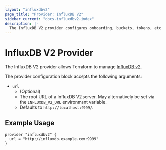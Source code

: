 ```yaml
---
layout: "influxdbv2"
page_title: "Provider: InfluxDB V2"
sidebar_current: "docs-influxdbv2-index"
description: |-
  The InfluxDB V2 provider configures onboarding, buckets, tokens, etc on an InfluxDB V2 server.
---
```


# InfluxDB V2 Provider

The InfluxDB V2 provider allows Terraform to manage
[InfluxDB v2](https://www.influxdata.com/products/influxdb-overview/).

The provider configuration block accepts the following arguments:

* ``url``
    * (Optional) 
    * The root URL of a InfluxDB V2 server. May alternatively be set via the `INFLUXDB_V2_URL` environment variable.
    * Defaults to `http://localhost:9999/`.

## Example Usage

```hcl
provider "influxdbv2" {
  url = "http://influxdb.example.com:9999"
}
 ```
 